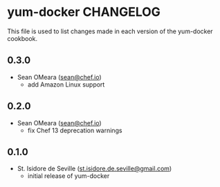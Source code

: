 yum-docker CHANGELOG
=====================

This file is used to list changes made in each version of the yum-docker
cookbook.

0.3.0
-----
- Sean OMeara (sean@chef.io)
  - add Amazon Linux support

0.2.0
-----
- Sean OMeara (sean@chef.io)
  - fix Chef 13 deprecation warnings

0.1.0
-----
- St. Isidore de Seville (st.isidore.de.seville@gmail.com)
  - initial release of yum-docker
